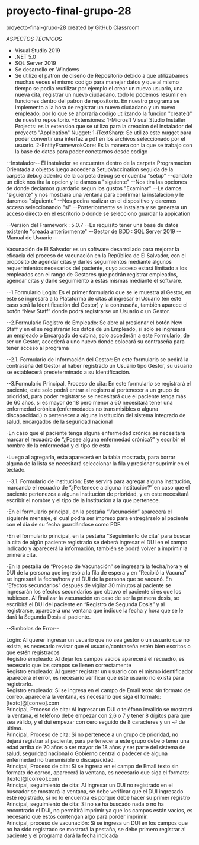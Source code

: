 # proyecto-final-grupo-28
proyecto-final-grupo-28 created by GitHub Classroom

*ASPECTOS TECNICOS*
- Visual Studio 2019
- .NET 5.0 
- SQL Server 2019
- Se desarrollo en Windows
- Se utilizo el patron de diseño de Repositorio debido a que utilizabamos muchas veces el mismo codigo para manejar datos y que al mismo tiempo se podia reutilizar por ejemplo el    crear un nuevo usuario, una nueva cita, registrar un nuevo ciudadano, todo lo podemos resumir en funciones dentro del patron de repositorio.
   En nuestro programa se implemento a la hora de registrar un nuevo ciudadano y un nuevo empleado, por lo que se ahorraria codigo utilizando la funcion "create()" de nuestro        repositorio.
-Extensiones:
1-Microsft Visual Studio Installer Projects: es la extension que se utilizo para la creacion del instalador del proyecto "Application"
Nugget:
1-iTextSharp: Se utilizo este nugget para poder convertir una interfaz a pdf en los archivos seleccionado por el usuario.
2-EntityFramewrokCore: Es la manera con la que se trabajo con la base de datos para poder conetarnos desde codigo 

--Instalador--
El instalador se encuentra dentro de la carpeta Programacion Orientada a objetos luego acceder a SetupVaccination seguida de la carpeta debug 
adentro de la carpeta debug se encuentra "setup"
--dandole un click nos tira la opcion y le damos a "siguiente"
--Nos tira las opciones de donde deciamos guardarlo segun los gustos "Examinar"
--Le damos "siguiente"  y nos mostrara una ventana para confirmar la instalacion y le daremos "siguiente"
--Nos pedira realizar en el dispositivo y daremos acceso seleccionando "si"
--Posteriormente se instalara y se generara un acceso directo en el escritorio o donde se selecciono guardar la appication 

--Version del Framework : 5.0.7
--Es requisito tener una base de datos existente "creada anteriormente"
--Gestor de BDD :  SQL Server 2019
--Manual de Usuario--

Vacunación de El Salvador es un software desarrollado para mejorar la eficacia del proceso de vacunación en la República de El Salvador, con el propósito de agendar citas y darles seguimientos mediante algunos requerimientos necesarios del paciente, cuyo acceso estará limitado a los empleados con el rango de Gestores que podrán registrar empleados, agendar citas y darle seguimiento a estas mismas mediante el software.

--1.Formulario Login: Es el primer formulario que se le muestra al Gestor, en este se ingresará a la Plataforma de citas al ingresar el Usuario (en este caso será la Identificación del Gestor) y la contraseña, también aparece el botón “New Staff” donde podrá registrarse un Usuario o un Gestor.
 
--2.Formulario Registro de Empleado: Se abre al presionar el botón New Staff y en el se registrarán los datos de un Empleado, si solo se ingresará un empleado o Encargado de cabina, solo accederán a este Formulario, de ser un Gestor, accederá a uno nuevo donde colocará su contraseña para tener acceso al programa

--2.1. Formulario de Información del Gestor: En este formulario se pedirá la contraseña del Gestor al haber registrado un Usuario tipo Gestor, su usuario se establecerá predeterminado a su Identificación.

--3.Formulario Principal, Proceso de cita: En este formulario se registrará el paciente, este solo podrá entrar al registro al pertenecer a un grupo de prioridad, para poder registrarse se necesitará que el paciente tenga más de 60 años, si es mayor de 18 pero menor a 60 necesitará tener una enfermedad crónica (enfermedades no transmisibles o alguna discapacidad.) o pertenecer a alguna institución del sistema integrado de salud, encargados de la seguridad nacional 
 
-En caso que el paciente tenga alguna enfermedad crónica se necesitará marcar el recuadro de “¿Posee alguna enfermedad crónica?” y escribir el nombre de la enfermedad y el tipo de esta
 
-Luego al agregarla, esta aparecerá en la tabla mostrada, para borrar alguna de la lista se necesitará seleccionar la fila y presionar suprimir en el teclado.
 
--3.1. Formulario de institución: Este servirá para agregar alguna institución, marcando el recuadro de “¿Pertenece a alguna institución?” en caso que el paciente pertenezca a alguna Institución de prioridad, y en este necesitará escribir el nombre y el tipo de la Institución a la que pertenece.
  
-En el formulario principal, en la pestaña “Vacunación” aparecerá el siguiente mensaje, el cual podrá ser impreso para entregárselo al paciente con el día de su fecha guardándose como PDF.
  
-En el formulario principal, en la pestaña “Seguimiento de cita” para buscar la cita de algún paciente registrado se deberá ingresar el DUI en el campo indicado y aparecerá la información, también se podrá volver a imprimir la primera cita.
 
-En la pestaña de “Proceso de Vacunación” se ingresará la fecha/hora y el DUI de la persona que ingresó a la fila de espera y en “Recibió la Vacuna” se ingresará la fecha/hora y el DUI de la persona que se vacunó. En “Efectos secundarios” después de vigilar 30 minutos al paciente se ingresarán los efectos secundarios que obtuvo el paciente si es que los hubiesen.
Al finalizar la vacunación en caso de ser la primera dosis, se escribirá el DUI del paciente en “Registro de Segunda Dosis” y al registrarse, aparecerá una ventana que indique la fecha y hora que se le dará la Segunda Dosis al paciente.
   

--Simbolos de Error--

Login: Al querer ingresar un usuario que no sea gestor o un usuario que no exista, es necesario revisar que el usuario/contraseña estén bien escritos o que estén registrados	 
Registro empleado: Al dejar los campos vacíos aparecerá el recuadro, es necesario que los campos se llenen correctamente	 
Registro empleado: Al querer registrar un usuario con el mismo identificador aparecerá el error, es necesario verificar que este usuario no exista para registrarlo.	 
Registro empleado: Si se ingresa en el campo de Email texto sin formato de correo, aparecerá la ventana, es necesario que siga el formato: [texto]@[correo].com	 
Principal, Proceso de cita: Al ingresar un DUI o teléfono inválido se mostrará la ventana, el teléfono debe empezar con 2,6 o 7 y tener 8 dígitos para que sea válido, y el dui empezar con cero seguido de 8 caracteres y un -# de último.	 
Principal, Proceso de cita: Si no pertenece a un grupo de prioridad, no dejará registrar al paciente, para pertenecer a este grupo debe o tener una edad arriba de 70 años o ser mayor de 18 años y ser parte del sistema de salud, seguridad nacional o Gobierno central o padecer de alguna enfermedad no transmisible o discapacidad.	 
Principal, Proceso de cita: Si se ingresa en el campo de Email texto sin formato de correo, aparecerá la ventana, es necesario que siga el formato: [texto]@[correo].com	 
Principal, seguimiento de cita: Al ingresar un DUI no registrado en el buscador se mostrará la ventana, se debe verificar que el DUI ingresado esté registrado, si no lo encuentra es porque debe hacer su primer registro	 
Principal, seguimiento de cita: Si no se ha buscado nada o no ha encontrado el DUI, no permitirá imprimir ya que los campos están vacíos, es necesario que estos contengan algo para porder imprimir.	 
Principal, proceso de vacunación: Si se ingresa un DUI en los campos que no ha sido registrado se mostrará la pestaña, se debe primero registrar al paciente y el programa dará la fecha indicada	 

